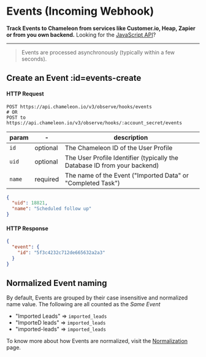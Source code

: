 # Events (Incoming Webhook)

**Track Events to Chameleon from services like Customer.io, Heap, Zapier or from you own backend.** Looking for the [JavaScript API](js/events.md)?

------

> Events are processed asynchronously (typically within a few seconds).

## Create an Event :id=events-create

#### HTTP Request

```
POST https://api.chameleon.io/v3/observe/hooks/events
# OR
POST to https://api.chameleon.io/v3/observe/hooks/:account_secret/events
```

| param | -        | description                                                  |
| ----- | -------- | ------------------------------------------------------------ |
| `id`    | optional | The Chameleon ID of the User Profile                         |
| `uid`   | optional | The User Profile Identifier (typically the Database ID from your backend) |
| `name`  | required | The name of the Event ("Imported Data" or "Completed Task")  |

```json
{
  "uid": 18821,
  "name": "Scheduled follow up"
}
```

#### HTTP Response

```json
{
  "event": {
    "id": "5f3c4232c712de665632a2a3"
  }
}
```

## Normalized Event naming

By default, Events are grouped by their case insensitive and normalized name value. The following are all counted as the _Same Event_

- "Imported Leads" => `imported_leads`
- "ImporteD leads" => `imported_leads`
- "imported-leads" => `imported_leads`

To know more about how Events are normalized, visit the [Normalization](concepts/normalization.md?id=events) page.
